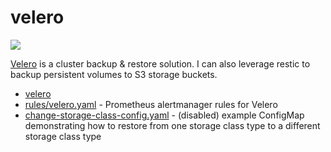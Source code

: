 # velero

![](https://i.imgur.com/feo6EpE.png)

[Velero](https://velero.io/) is a cluster backup & restore solution.  I can also leverage restic to backup persistent volumes to S3 storage buckets.

* [velero](velero/)
* [rules/velero.yaml](rules/velero.yaml) - Prometheus alertmanager rules for Velero
* [change-storage-class-config.yaml](change-storage-class-config.yaml) - (disabled) example ConfigMap demonstrating how to restore from one storage class type to a different storage class type
